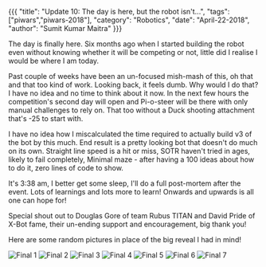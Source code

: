 {{{
  "title": "Update 10: The day is here, but the robot isn't...",
  "tags": ["piwars","piwars-2018"],
  "category": "Robotics",
  "date": "April-22-2018",
  "author": "Sumit Kumar Maitra"
}}}

The day is finally here. Six months ago when I started building the robot even without knowing whether it will be competing or not, little did I realise I would be where I am today.

Past couple of weeks have been an un-focused mish-mash of this, oh that and that too kind of work. Looking back, it feels dumb. Why would I do that? I have no idea and no time to think about it now. In the next few hours the competition's second day will open and Pi-o-steer will be there with only manual challenges to rely on. That too without a Duck shooting attachment that's -25 to start with.

I have no idea how I miscalculated the time required to actually build v3 of the bot by this much. End result is a pretty looking bot that doesn't do much on its own. Straight line speed is a hit or miss, SOTR haven't tried in ages, likely to fail completely, Minimal maze - after having a 100 ideas about how to do it, zero lines of code to show.

It's 3:38 am, I better get some sleep, I'll do a full post-mortem after the event. Lots of learnings and lots more to learn! Onwards and upwards is all one can hope for!

Special shout out to Douglas Gore of team Rubus TITAN and David Pride of X-Bot fame, their un-ending support and encouragement, big thank you!

Here are some random pictures in place of the big reveal I had in mind!

![Final 1](/posts/images/pi-wars/pi-o-steer-final-1.jpg)
![Final 2](/posts/images/pi-wars/pi-o-steer-final-2.jpg)
![Final 3](/posts/images/pi-wars/pi-o-steer-final-3.jpg)
![Final 4](/posts/images/pi-wars/pi-o-steer-final-4.jpg)
![Final 5](/posts/images/pi-wars/pi-o-steer-final-5.jpg)
![Final 6](/posts/images/pi-wars/pi-o-steer-final-6.jpg)
![Final 7](/posts/images/pi-wars/pi-o-steer-final-7.jpg)
